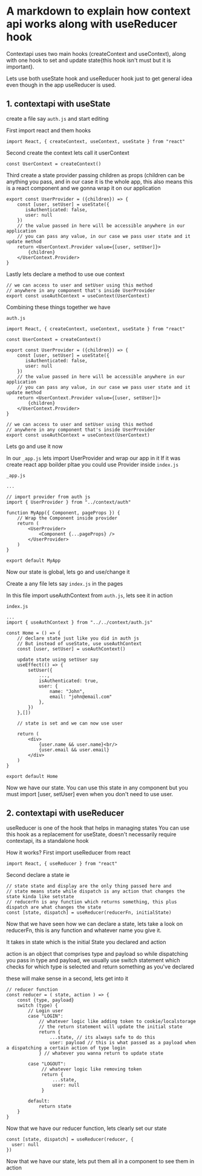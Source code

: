 # A markdown to explain how context api works along with useReducer hook

Contextapi uses two main hooks (createContext and useContext), along with one hook to set and update state{this hook isn't must but it is important}.

Lets use both useState hook and useReducer hook just to get general idea even though in the app useReducer is used.

## 1. contextapi with useState

create a file say `auth.js` and start editing

First import react and them hooks
```JS
import React, { createContext, useContext, useState } from "react"
```

Second create the context lets call it userContext
```JS
const UserContext = createContext()
```

Third create a state provider passing children as props (children can be anything you pass, and in our case it is the whole app, this also means this is a react component and we gonna wrap it on our application
```JS
export const UserProvider = ({children}) => {
    const [user, setUser] = useState({
       isAuthenticated: false,
       user: null
    })
    // the value passed in here will be accessible anywhere in our application 
    // you can pass any value, in our case we pass user state and it update method 
    return <UserContext.Provider value={[user, setUser]}>
        {children}
    </UserContext.Provider>
}
```

Lastly lets declare a method to use oue context
```JS
// we can access to user and setUser using this method 
// anywhere in any component that's inside UserProvider
export const useAuthContext = useContext(UserContext)
```

Combining these things together we have

`auth.js`
```JS
import React, { createContext, useContext, useState } from "react"

const UserContext = createContext()

export const UserProvider = ({children}) => {
    const [user, setUser] = useState({
       isAuthenticated: false,
       user: null
    })
    // the value passed in here will be accessible anywhere in our application 
    // you can pass any value, in our case we pass user state and it update method 
    return <UserContext.Provider value={[user, setUser]}>
        {children}
    </UserContext.Provider>
}

// we can access to user and setUser using this method 
// anywhere in any component that's inside UserProvider
export const useAuthContext = useContext(UserContext)

```

Lets go and use it now

In our `_app.js` lets import UserProvider and wrap our app in it
If it was create react app boilder pltae you could use Provider inside `index.js`

`_app.js`
```JS
...

// import provider from auth js
import { UserProvider } from "../context/auth"

function MyApp({ Component, pageProps }) {
    // Wrap the Component inside provider
    return (
        <UserProvider>
            <Component {...pageProps} />
        </UserProvider>
    )
}

export default MyApp
```

Now our state is global, lets go and use/change it

Create a any file lets say `index.js` in the pages

In this file import useAuthContext from `auth.js`, lets see it in action

`index.js`
```JS
...
import { useAuthContext } from "../../context/auth.js"

const Home = () => {
    // declare state just like you did in auth js
    // But instead of useState, use useAuthContext
    const [user, setUser] = useAuthContext()
    
    update state using setUser say
    useEffect(() => {
        setUser({
            ...,
            isAuthenticated: true,
            user: {
                name: "John",
                email: "john@email.com"
            },
        })
    },[])

    // state is set and we can now use user

    return (
        <div>
            {user.name && user.name}<br/>
            {user.email && user.email}
        </div>
    )
}

export default Home
```

Now we have our state. You can use this state in any component but you must import [user, setUser] even when you don't need to use user.

## 2. contextapi with useReducer

useReducer is one of the hook that helps in managing states
You can use this hook as a replacement for useState, doesn't necessarily require contextapi, its a standalone hook

How it works?
First import useReducer from react 

```JS
import React, { useReducer } from "react"
```

Second declare a state ie 

```JS
// state state and display are the only thing passed here and 
// state means state while dispatch is any action that changes the state kinda like setstate
// reducerFn is any function which returns something, this plus dispatch are what changes the state
const [state, dispatch] = useReducer(reducerFn, initialState)
```

Now that we have seen how we can declare a state, lets take a look on reducerFn, this is any function and whatever name you give it.

It takes in state which is the initial State you declared and action

action is an object that comprises type and payload so while dispatching you pass in type and payload, 
we usually use switch statement which checks for which type is selected and return something as you've declared

these will make sense in a second, lets get into it

```JS
// reducer function
const reducer = ( state, action ) => {
    const {type, payload}
    switch (type) {
        // Login user
        case "LOGIN":
            // whatever logic like adding token to cookie/localstorage
            // the return statement will update the initial state
            return {
                ...state, // its always safe to do this
                user: payload // this is what passed as a payload when a dispatching a certain action of type login
            } // whatever you wanna return to update state
 
        case "LOGOUT":
             // whatever logic like removing token
             return {
                 ...state,
                 user: null
             }

        default:
            return state
    }
}
```

Now that we have our reducer function, lets clearly set our state
```JS
const [state, dispatch] = useReducer(reducer, {
  user: null
})
```

Now that we have our state, lets put them all in a component to see them in action

